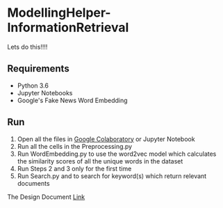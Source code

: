 # ModellingHelper-InformationRetrieval
Lets do this!!!!

## Requirements
- Python 3.6
- Jupyter Notebooks
- Google's Fake News Word Embedding

## Run
1. Open all the files in [Google Colaboratory](https://colab.research.google.com/) or Jupyter Notebook
2. Run all the cells in the Preprocessing.py 
3. Run WordEmbedding.py to use the word2vec model which calculates the similarity scores of all the unique words in the dataset
4. Run Steps 2 and 3 only for the first time
5. Run Search.py and to search for keyword(s) which return relevant documents


The Design Document 
[Link](https://drive.google.com/open?id=1sT7FhVwFoDSzTOUQ1BqnyxBw5-24k0rfljGcZlxYuOM)
